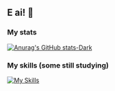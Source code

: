 ## E ai! 👋

### My stats
<!-- [![Hencan](https://github-stats-alpha.vercel.app/api?username=hencan&cc=0a0f0b&tc=68b587&ic=fff&bc=e4e2e2 "Hencan")](https://github-stats-alpha.vercel.app/api?username=hencan&cc=000&tc=fff&ic=fff&bc=000 "Hencan") -->

[![Anurag's GitHub stats-Dark](https://github-readme-stats.vercel.app/api?username=hencan&show_icons=true&theme=dark#gh-dark-mode-only)](https://github.com/anuraghazra/github-readme-stats#gh-dark-mode-only)

<!-- Where cc = Card Color 0d1117
      tc = Text Color 
      ic = Icon Color
      bc = Border Color -->

### My skills (some still studying)
[![My Skills](https://skillicons.dev/icons?i=ruby,php,js,jquery,html,css,py,dotnet,ts,postgres,mysql,mongodb,rails,nodejs,angular,vue,bootstrap,laravel,bots,docker,heroku,aws,gcp,git,github,vim,vscode,postman&perline=9)](https://skillicons.dev)

